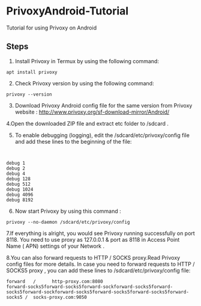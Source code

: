 # PrivoxyAndroid-Tutorial
Tutorial for using Privoxy on Android

## Steps

1. Install Privoxy in Termux by using the following command:

```console
apt install privoxy
```

2. Check Privoxy version by using the following command:

```console
privoxy --version
```

3. Download Privoxy Android config file for the same version  from Privoxy website : 
http://www.privoxy.org/sf-download-mirror/Android/

4.Open the downloaded ZIP file and extract etc folder to /sdcard .

5. To enable debugging (logging), edit the /sdcard/etc/privoxy/config file and add these lines to the beginning of the file:

```console


debug 1
debug 2
debug 4
debug 128
debug 512
debug 1024
debug 4096
debug 8192
```

6. Now start Privoxy by using this command :

```console
privoxy --no-daemon /sdcard/etc/privoxy/config
```

7.If everything is alright, you would see Privoxy running successfully on port 8118.
You need to use proxy as 127.0.0.1 & port as 8118 in Access Point Name ( APN)  settings of your Network .

8.You can also  forward requests to HTTP / SOCKS proxy.Read Privoxy config files for more details. In case you need to forward requests to HTTP / SOCKS5 proxy , you can add these lines to /sdcard/etc/privoxy/config file:

```console
forward   /      http-proxy.com:8080
forward-socks5forward-socks5forward-sockforward-socks5forward-socks5forward-sockforward-socks5forward-socks5forward-socks5forward-socks5 /  socks-proxy.com:9050
```


